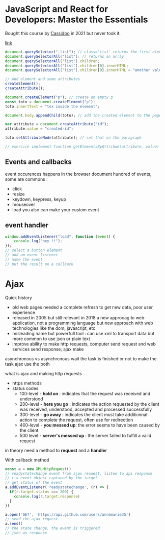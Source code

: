 # JavaScript and React for Developers: Master the Essentials

Bought this course by [Cassidoo](https://cassidoo.co/) in 2021 but never took it.

[link](https://www.udemy.com/course/js-and-react-for-devs/?couponCode=NEWYEARCAREERFT)

```js
document.querySelector(".list"); // class='list' returns the first element matching the query
document.querySelectorAll("list"); // returns an array
document.querySelectorAll("list").children;
document.querySelectorAll("list").children[0].innerHTML;
document.querySelectorAll("list").children[0].innerHTML = "another value "; // manipulate the DOM

// Add element and some attributes
createElement();
createAttribute();

document.createElement("p"); // create en empty p
const toto = document.createElement("p");
toto.innertText = "tex inside the element";

document.body.appendChild(toto); // add the created element to the page

var attribute = document.createAttribute("id");
attribute.value = "created-id";

toto.setAttributeNode(attribute); // set that on the paragraph

// exercice implement function getElementsByAttribue(attribute, value)
```

## Events and callbacks

event occurences happens in the browser
document
hundred of events, some are commons :

- click
- resize
- keydown, keypress, keyup
- mouseover
- load
  you also can make your custom event

## event handler

```js
window.addEventListener("load", function (event) {
    console.log("hey !!");
});
// select a button element
// add an event listener
// name the event
// put the result on a callback
```

# Ajax

Quick history

- old web pages needed a complete refresh to get new data, poor user experience
- released in 2005 but still relevant in 2018 a new approcag to web application, not a programming language but new approach with web technologies like the dom, javascript, etc
- misleading name but powerfull tool : can use xml to transport data but more common to use json or plain text
- improve ability to make http requests, computer send request and web services send response; ajax make

asynchronous vs asynchronous
wait the task is finished or not to make the task
ajax use the both

what is ajax
and making http requests

- https methods
- status codes
    - 100-level - **hold on** : indicates that the request was received and understood
    - 200-level - **here you go** : indicates the action requested by the client was received, understood, accepted and processed successfully
    - 300-level - **go away** : indicates the client must take additionnal action to complete the request, often use for redirection
    - 400-level - **you messed up**: the error seems to have been caused by the client
    - 500 level - **server's messed up** : the server failed to fulfill a valid request

in theory need a method to **request** and a **handler**

With callback method
```js
const a = new XMLHttpRequest()
// readystatechange event from ajax request, listen to api response
// r = event object captured by the target
// get status of the event
a.addEventListener('readystatechange', (r) => {
  if(r.target.status === 200) {
    console.log(r.target.response)
  }
})

a.open('GET', 'https://api.github.com/users/annemarie35')
// send the ajax request
a.send()
// the state change, the event is triggered
// json as response
```
